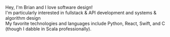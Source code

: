 Hey, I'm Brian and I love software design!
<br>
I'm particularly interested in fullstack & API development and systems & algorithm design
<br>
My favorite technologies and languages include Python, React, Swift, and C (though I dabble in Scala professionally).
